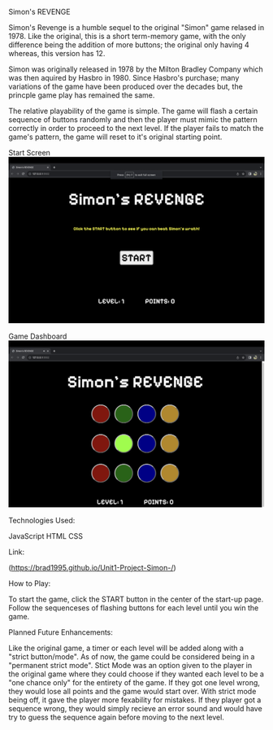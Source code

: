 Simon's REVENGE

Simon's Revenge is a humble sequel to the original "Simon" game relased in 1978. Like the original, this is a short term-memory game, with the only difference
being the addition of more buttons; the original only having 4 whereas, this version has 12.

Simon was originally released in 1978 by the Milton Bradley Company which was then aquired by Hasbro in 1980. Since Hasbro's purchase; many variations of the game have been produced over the decades but, the princple game play has remained the same. 


The relative playability of the game is simple. The game will flash a certain sequence of buttons randomly and then the player must mimic the pattern correctly in order to proceed to the next level. If the player fails to match the game's pattern, the game will reset to it's original starting point. 

Start Screen
![Alt text](image-1.png)


Game Dashboard
![Alt text](image.png)


Technologies Used:

JavaScript
HTML
CSS


Link:

(https://brad1995.github.io/Unit1-Project-Simon-/)

How to Play:

To start the game, click the START button in the center of the start-up page. Follow the sequenceses of flashing buttons for each level until you win the game. 


Planned Future Enhancements:

Like the original game, a timer or each level will be added along with a "strict button/mode". As of now, the game could be considered being in a "permanent strict mode". Stict Mode was an option given to the player in the original game where they could choose if they wanted each level to be a "one chance only" for the entirety of the game. If they got one level wrong, they would lose all points and the game would start over. With strict mode being off, it gave the player more fexability for mistakes. If they player got a sequence wrong, they would simply recieve an error sound and would have try to guess the sequence again before moving to the next level. 


